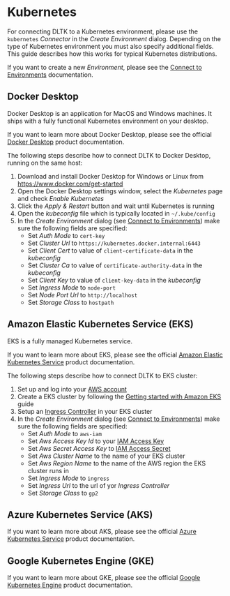 # Kubernetes

For connecting DLTK to a Kubernetes environment, please use the `kubernetes` *Connector* in the *Create Environment* dialog. Depending on the type of Kubernetes environment you must also specify additional fields. This guide describes how this works for typical Kubernetes distributions.

If you want to create a new *Environment*, please see the [Connect to Environments](README.md) documentation.

## Docker Desktop

Docker Desktop is an application for MacOS and Windows machines. It ships with a fully functional Kubernetes environment on your desktop.

If you want to learn more about Docker Desktop, please see the official [Docker Desktop](https://www.docker.com/products/docker-desktop) product documentation.

The following steps describe how to connect DLTK to Docker Desktop, running on the same host:

1. Download and install Docker Desktop for Windows or Linux from https://www.docker.com/get-started
2. Open the Docker Desktop settings window, select the *Kubernetes* page and check *Enable Kubernetes*
3. Click the *Apply & Restart* button and wait until Kubernetes is running
4. Open the *kubeconfig* file which is typically located in `~/.kube/config`
5. In the *Create Environment* dialog (see [Connect to Environments](README.md)) make sure the following fields are specified:
    - Set *Auth Mode* to `cert-key`
    - Set *Cluster Url* to `https://kubernetes.docker.internal:6443`
    - Set *Client Cert* to value of `client-certificate-data` in the *kubeconfig*
    - Set *Cluster Ca* to value of `certificate-authority-data` in the *kubeconfig*
    - Set *Client Key* to value of `client-key-data` in the *kubeconfig*
    - Set *Ingress Mode* to `node-port`
    - Set *Node Port Url* to `http://localhost`
    - Set *Storage Class* to `hostpath`

## Amazon Elastic Kubernetes Service (EKS)

EKS is a fully managed Kubernetes service.

If you want to learn more about EKS, please see the official [Amazon Elastic Kubernetes Service](https://aws.amazon.com/eks/) product documentation.

The following steps describe how to connect DLTK to EKS cluster:

1. Set up and log into your [AWS account](https://portal.aws.amazon.com/billing/signup)
2. Create a EKS cluster by following the [Getting started with Amazon EKS](https://docs.aws.amazon.com/eks/latest/userguide/getting-started.html) guide
3. Setup an [Ingress Controller](https://kubernetes.io/docs/concepts/services-networking/ingress-controllers/) in your EKS cluster
4. In the *Create Environment* dialog (see [Connect to Environments](README.md)) make sure the following fields are specified:
    - Set *Auth Mode* to `aws-iam`
    - Set *Aws Access Key Id* to your [IAM Access Key](https://docs.aws.amazon.com/IAM/latest/UserGuide/id_credentials_access-keys.html)
    - Set *Aws Secret Access Key* to [IAM Access Secret](https://docs.aws.amazon.com/IAM/latest/UserGuide/id_credentials_access-keys.html)
    - Set *Aws Cluster Name* to the name of your EKS cluster
    - Set *Aws Region Name* to the name of the AWS region the EKS cluster runs in
    - Set *Ingress Mode* to `ingress`
    - Set *Ingress Url* to the url of yor *Ingress Controller*
    - Set *Storage Class* to `gp2`

## Azure Kubernetes Service (AKS)

If you want to learn more about AKS, please see the official [Azure Kubernetes Service](https://azure.microsoft.com/en-us/services/kubernetes-service/) product documentation.

## Google Kubernetes Engine (GKE)

If you want to learn more about GKE, please see the official [Google Kubernetes Engine](https://cloud.google.com/kubernetes-engine) product documentation.
